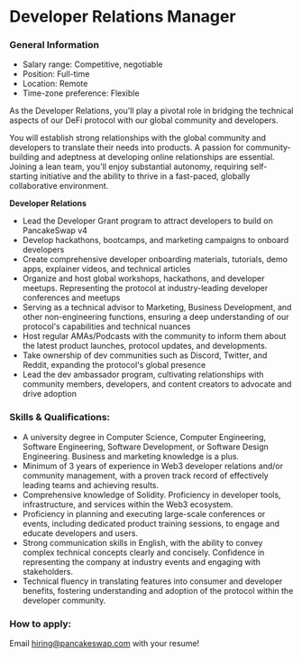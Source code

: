 # Developer Relations Manager

### General Information

* Salary range: Competitive, negotiable
* Position: Full-time
* Location: Remote
* Time-zone preference: Flexible

As the Developer Relations, you'll play a pivotal role in bridging the technical aspects of our DeFi protocol with our global community and developers.&#x20;

You will establish strong relationships with the global community and developers to translate their needs into products. A passion for community-building and adeptness at developing online relationships are essential. Joining a lean team, you'll enjoy substantial autonomy, requiring self-starting initiative and the ability to thrive in a fast-paced, globally collaborative environment.

**Developer Relations**

* Lead the Developer Grant program to attract developers to build on PancakeSwap v4&#x20;
* Develop hackathons, bootcamps, and marketing campaigns to onboard developers
* Create comprehensive developer onboarding materials, tutorials, demo apps, explainer videos, and technical articles
* Organize and host global workshops, hackathons, and developer meetups. Representing the protocol at industry-leading developer conferences and meetups
* Serving as a technical advisor to Marketing, Business Development, and other non-engineering functions, ensuring a deep understanding of our protocol's capabilities and technical nuances
* Host regular AMAs/Podcasts with the community to inform them about the latest product launches, protocol updates, and developments.
* Take ownership of dev communities such as Discord, Twitter, and Reddit, expanding the protocol's global presence
* Lead the dev ambassador program, cultivating relationships with community members, developers, and content creators to advocate and drive adoption

### Skills & Qualifications:

* A university degree in Computer Science, Computer Engineering, Software Engineering, Software Development, or Software Design Engineering. Business and marketing knowledge is a plus.
* Minimum of 3 years of experience in Web3 developer relations and/or community management, with a proven track record of effectively leading teams and achieving results.
* Comprehensive knowledge of Solidity. Proficiency in developer tools, infrastructure, and services within the Web3 ecosystem.
* Proficiency in planning and executing large-scale conferences or events, including dedicated product training sessions, to engage and educate developers and users.
* Strong communication skills in English, with the ability to convey complex technical concepts clearly and concisely. Confidence in representing the company at industry events and engaging with stakeholders.
* Technical fluency in translating features into consumer and developer benefits, fostering understanding and adoption of the protocol within the developer community.

### How to apply:

Email hiring@pancakeswap.com with your resume!
